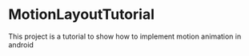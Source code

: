 # MotionLayoutTutorial
This project is a tutorial to show how to implement motion animation in android
